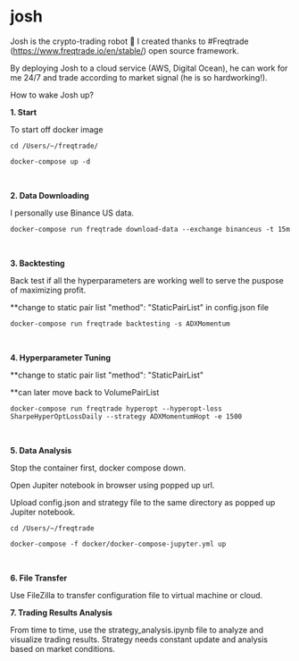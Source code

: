 # josh

Josh is the crypto-trading robot 🤖 I created thanks to #Freqtrade (https://www.freqtrade.io/en/stable/) open source framework. 

By deploying Josh to a cloud service (AWS, Digital Ocean), he can work for me 24/7 and trade according to market signal (he is so hardworking!). 

How to wake Josh up?

**1. Start**

   To start off docker image 
```
cd /Users/~/freqtrade/

docker-compose up -d
```
<br/>

**2. Data Downloading**

   I personally use Binance US data.
```
docker-compose run freqtrade download-data --exchange binanceus -t 15m
```
<br/>

**3. Backtesting**

   Back test if all the hyperparameters are working well to serve the puspose of maximizing profit.

   **change to static pair list "method": "StaticPairList" in config.json file
```
docker-compose run freqtrade backtesting -s ADXMomentum
```
<br/>

**4. Hyperparameter Tuning**

   **change to static pair list "method": "StaticPairList"
   
   **can later move back to VolumePairList
   
```
docker-compose run freqtrade hyperopt --hyperopt-loss SharpeHyperOptLossDaily --strategy ADXMomentumHopt -e 1500
```

<br/>

**5. Data Analysis**

   Stop the container first, docker compose down.
   
   Open Jupiter notebook in browser using popped up url.
   
   Upload config.json and strategy file to the same directory as popped up Jupiter notebook.
   
```
cd /Users/~/freqtrade

docker-compose -f docker/docker-compose-jupyter.yml up
```
<br/>

**6. File Transfer**

   Use FileZilla to transfer configuration file to virtual machine or cloud.
<br/>


**7. Trading Results Analysis**

   From time to time, use the strategy_analysis.ipynb file to analyze and visualize trading results. Strategy needs constant update and analysis based on market conditions.
